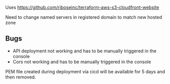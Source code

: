 Uses https://github.com/riboseinc/terraform-aws-s3-cloudfront-website

Need to change named servers in registered domain to match new hosted zone

## Bugs

- API deployment not working and has to be manually triggered in the console
- Cors not working and has to be manually triggered in the console

PEM file created during deployment via cicd will be available for 5 days and then removed.
